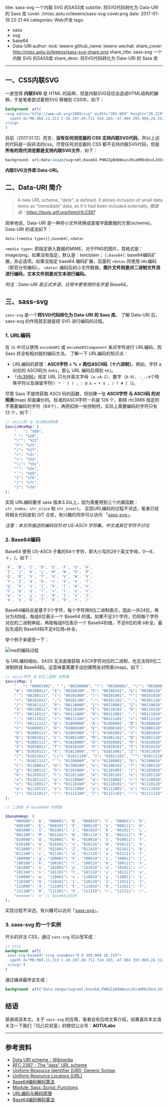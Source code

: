 title: sass-svg 一个内联 SVG 的SASS库 
subtitle: 将SVG代码转化为 Data-URI 的 Sass 库
cover: //misc.aotu.io/leeenx/sass-svg-cover.png
date: 2017-01-19 22:21:44
categories: Web开发
tags:
  - sass
  - svg
  - base64
  - Data-URI
author:
  nick: leeenx
  github_name: leeenx
wechat:
  share_cover: http://misc.aotu.io/leeenx/sass-svg-share.png
  share_title: sass-svg 一个内联 SVG 的SASS库 
  share_desc: 将SVG代码转化为 Data-URI 的 Sass 库



---

<!-- more -->

## 一、CSS内联SVG

一直觉得 **内联SVG** 是 HTML 的延伸，但是内联SVG往往会造成HTML结构的臃肿。于是笔者尝试着把SVG 移植到 CSS中，如下：

```scss
background: url(
<svg xmlns="http://www.w3.org/2000/svg" width="393.969" height="28.219" viewBox="0 0 393.969 28.219">
  <path d="M0.969,11.313 C-20.207,69.711 314.183,-47.984 393.969,24.312 "/>
</svg>
)
```

目前（2017.01.12）而言，**没有任何浏览器的 CSS 支持内联SVG代码**，所以上述的代码是一段非法的css。尽管任何浏览器的 CSS 都不支持内联SVG代码，但是**所有的现代浏览都是支持内联SVG文件**，如下：

```css
background: url(data:image/svg+xml;base64,PHN2ZyB4bWxucz0iaHR0cDovL3d3dy53My5vcmcvMjAwMC9zdmciIHZpZXdCb3g9IjAgMCA3NTAgNDAwIj4gCQkJPHBhdGggZD0iTTAsMCBMNzUwLDAgTDc1MCw0MDAgTDM4OCw0MDAgTDM3NSwzODcsIEwzNjIsNDAwIEwwLDQwMFoiIGZpbGw9IiMwZjAiPjwvcGF0aD4gCQk8L3N2Zz4=);
```
**内联SVG文件即 Data-URI。**

## 二、Data-URI 简介

> A new URL scheme, "data", is defined. It allows inclusion of small data items as "immediate" data, as if it had been included externally.
*摘录自：https://tools.ietf.org/html/rfc2397*

简单地说，Data-URI 是一种将小文件转换成直接字面数据的方案(scheme)。Data-URI 的语法如下：

```data-uri
data:[<media type>][;base64],<data>
```

`<media type>`:  即指定嵌入数据的MIME，对于PNG的图片，其格式是：image/png，如果没有指定，默认是：text/plain； 
`[;base64]`: base64编码扩展，非必选项。如果没指定 base64 编码扩展，后面的 `<data>` 将使用 `URL`编码（即百分号编码）。 
`<data>`: 编码后的小文件数据。**图片文件则是对二进制文件流进行编码，文本文件则是对文本进行编码。**


_附注：Data-URI 是正式术语，日常中更常用的名字是 Base64。_

## 三、sass-svg

`sass-svg` 是一个**将SVG代码转化为 Data-URI 的 Sass 库**。
了解 Data-URI 后，sass-svg 的作用其实就是把 SVG 进行编码的过程。

### 1. URL编码

在 `JS` 中可以使用 `encodeURI` 或 `encodeURIComponent` 来对字符进行 URL编码，而 Sass 并没有相对就的编码方法。
了解一下 URL编码的知识点：

- URL编码的原理：**ASCII字符 = % + 两位ASCII码（十六进制）**。例如，字符 a 对应的 ASCII码为 `0x61`，那么 URL 编码后得到 `%61`。
- 「[rfc3986](http://www.ietf.org/rfc/rfc3986)」规定 URL 只允许英文字母（`a-zA-Z`）、数字（`0-9`）、`-_.~4`个特殊字符以及保留字符(`! * ' ( ) ; : @ & = + $ , / ? # [ ]`)。

尽管 Sass 不提供获取 ASCII 码的函数，但创建一张 **ASCII字符 与 ASCII码 的对照表**(map) 却是廉价的。标准的ASCII字符一共是 128 个，剔除 rfc3986 规定的不需要编码的字符（84个），再把扣除一些控制符，实际上需要编码的字符只有 13 个，如下：

```scss
// ascii码 与 16进制对照表
$asciiHexMap: (
    "	": "%09",
    " ": "%20",
    "\"": "%22",
    "%": "%25",
    "/": "%2f",
    "<": "%3c",
    ">": "%3e",
    "\\": "%5c",
    "^": "%5e",
    "`": "%60",
    "{": "%7b",
    "|": "%7c",
    "}": "%7d"
);
```

实现 URL编码要求 sass 版本3.3以上，因为需要用到三个内置函数：`str_index`、`str_slice` 和 `str_insert`。 实现URL编码的过程不详述，笔者已经将相关代码放到 GIT 仓库，有兴趣的同学可以访问 「[sass-svg](https://github.com/leeenx/sass-svg)」。

_注意：本文所描述的编码仅针对 US-ASCII 字符集。中文或其它字符不讨论_

### 2. Base64编码

Base64 使用 US-ASCII 子集的64个字符，即大小写的26个英文字母，0～9，＋，/。如下：

```javascript
'A', 'B', 'C', 'D', 'E', 'F', 'G', 'H',
'I', 'J', 'K', 'L', 'M', 'N', 'O', 'P',
'Q', 'R', 'S', 'T', 'U', 'V', 'W', 'X',
'Y', 'Z', 'a', 'b', 'c', 'd', 'e', 'f',
'g', 'h', 'i', 'j', 'k', 'l', 'm', 'n',
'o', 'p', 'q', 'r', 's', 't', 'u', 'v',
'w', 'x', 'y', 'z', '0', '1', '2', '3',
'4', '5', '6', '7', '8', '9', '+', '/'
```

Base64编码总是基于3个字符，每个字符用8位二进制表示，因此一共24位，再分为4四组，每组6位表示一个 Base64 的值。如果不足3个字符，仍将每个字符对应的二进制串起，再按每组6位表示一个 Base64的值，不足6位的用 `0`补全，最后生成的 Base64码不足4位用`=`补全。

举个例子来感受一下：

![me的编码过程](http://7xv39r.com1.z0.glb.clouddn.com/2017-01-19-01.png)

与 URL编码相似，SASS 无法直接获取 ASCII字符对应的二进制，也无法将6位二进制转成 Base64码。这意味着需要手动创建两张对照表(map)。如下：

```scss
// ascii字符 与 8位二进制 对照表
$asciiMap: (
    "	": "00001001", " ": "00100000", "!": "00100001", "\"": "00100010", 
    "#": "00100011", "$": "00100100", "%": "00100101", "&": "00100110",
    "'": "00100111", "(": "00101000", ")": "00101001", "*": "00101010", 
    "+": "00101011", ",": "00101100", "-": "00101101", ".": "00101110",
    "/": "00101111", "0": "00110000", "1": "00110001", "2": "00110010", 
    "3": "00110011", "4": "00110100", "5": "00110101", "6": "00110110", 
    "7": "00110111", "8": "00111000", "9": "00111001", ":": "00111010", 
    ";": "00111011", "<": "00111100", "=": "00111101", ">": "00111110",
    "?": "00111111", "@": "01000000", "A": "01000001", "B": "01000010", 
    "C": "01000011", "D": "01000100", "E": "01000101", "F": "01000110",
    "G": "01000111", "H": "01001000", "I": "01001001", "J": "01001010", 
    "K": "01001011", "L": "01001100", "M": "01001101", "N": "01001110",
    "O": "01001111", "P": "01010000", "Q": "01010001", "R": "01010010", 
    "S": "01010011", "T": "01010100", "U": "01010101", "V": "01010110",
    "W": "01010111", "X": "01011000", "Y": "01011001", "Z": "01011010", 
    "[": "01011011", "\\": "01011100", "]": "01011101", "^": "01011110",
    "_": "01011111", "`": "01100000", "a": "01100001", "b": "01100010", 
    "c": "01100011", "d": "01100100", "e": "01100101", "f": "01100110",
    "g": "01100111", "h": "01101000", "i": "01101001", "j": "01101010", 
    "k": "01101011", "l": "01101100", "m": "01101101", "n": "01101110",
    "o": "01101111", "p": "01110000", "q": "01110001", "r": "01110010", 
    "s": "01110011", "t": "01110100", "u": "01110101", "v": "01110110",
    "w": "01110111", "x": "01111000", "y": "01111001", "z": "01111010", 
    "{": "01111011", "|": "01111100", "}": "01111101", "~": "01111110"
);
```

```scss
// 二进制 与 base64码 对照表

$base64map: (
    "000000": 'A', "000001": 'B', "000010": 'C', "000011": 'D', 
    "000100": 'E', "000101": 'F', "000110": 'G', "000111": 'H',
    "001000": 'I', "001001": 'J', "001010": 'K', "001011": 'L', 
    "001100": 'M', "001101": 'N', "001110": 'O', "001111": 'P',
    "010000": 'Q', "010001": 'R', "010010": 'S', "010011": 'T', 
    "010100": 'U', "010101": 'V', "010110": 'W', "010111": 'X',
    "011000": 'Y', "011001": 'Z', "011010": 'a', "011011": 'b', 
    "011100": 'c', "011101": 'd', "011110": 'e', "011111": 'f',
    "100000": 'g', "100001": 'h', "100010": 'i', "100011": 'j', 
    "100100": 'k', "100101": 'l', "100110": 'm', "100111": 'n',
    "101000": 'o', "101001": 'p', "101010": 'q', "101011": 'r', 
    "101100": 's', "101101": 't', "101110": 'u', "101111": 'v',
    "110000": 'w', "110001": 'x', "110010": 'y', "110011": 'z', 
    "110100": '0', "110101": '1', "110110": '2', "110111": '3',
    "111000": '4', "111001": '5', "111010": '6', "111011": '7', 
    "111100": '8', "111101": '9', "111110": '+', "111111": '/',
    "======": '=' // base64占位符
);
```

实现过程不详述。有兴趣可以访问「[sass-svg](https://github.com/leeenx/sass-svg)」。

### 3. sass-svg 的一个实例

开头的非法 CSS，通过 `sass-svg` 可以改写成： 

```scss
// scss
background: url(
 sass-svg-base64('<svg viewBox="0 0 393.969 28.219">
  <path d="M0.969,11.313 C-20.207,69.711 314.183,-47.984 393.969,24.312 "/>
 </svg>')
)
```

通过编译最终会生成：

```scss
background: url("data:image/svg+xml;base64,PHN2ZyB4bWxucz0iaHR0cDovL3d3dy53My5vcmcvMjAwMC9zdmciIHZpZXdCb3g9IjAgMCAzOTMuOTY5IDI4LjIxOSI+IAkJICA8cGF0aCBkPSJNMC45NjksMTEuMzEzIEMtMjAuMjA3LDY5LjcxMSAzMTQuMTgzLC00Ny45ODQgMzkzLjk2OSwyNC4zMTIgIi8+IAkJPC9zdmc+");
```

## 结语

感谢阅读本文。关于 `sass-svg` 的应用，笔者会有后续文章介绍，如果喜欢本文请关注一下我们『凹凸实验室』的微信公众号：**AOTULabs**

------

## 参考资料

- [Data URI scheme - Wikipedia](https://en.wikipedia.org/wiki/Data_URI_scheme)
- [RFC 2397 - The "data" URL scheme](https://tools.ietf.org/html/rfc2397) 
- [Uniform Resource Identifier (URI): Generic Syntax](http://www.ietf.org/rfc/rfc3986)
- [Uniform Resource Locators (URL)](http://www.ietf.org/rfc/rfc1738.txt)
- [Base64编码解码算法](http://blog.chinaunix.net/uid-25885064-id-3798791.html)
- [Module: Sass::Script::Functions](http://sass-lang.com/documentation/Sass/Script/Functions.html)
- [URL编码与解码原理](http://blog.csdn.net/zmx729618/article/details/51381655)
- [Base64编码解码算法](http://blog.chinaunix.net/uid-25885064-id-3798791.html)

